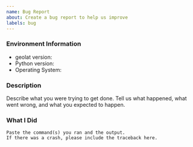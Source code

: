 ```yaml
---
name: Bug Report
about: Create a bug report to help us improve
labels: bug
---
```


<!-- Please search existing issues to avoid creating duplicates. -->

### Environment Information

-   geolat version:
-   Python version:
-   Operating System:

### Description

Describe what you were trying to get done.
Tell us what happened, what went wrong, and what you expected to happen.

### What I Did

```
Paste the command(s) you ran and the output.
If there was a crash, please include the traceback here.
```
